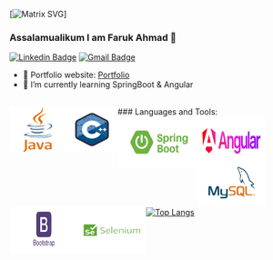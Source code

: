 [![Matrix SVG](https://raw.githubusercontent.com/rodrigograa31/rodrigograca31/master/matrix.svg)]

<!-- <h3> नमस्ते (Namaste)🙏🏻, I am Varad Bhogayata 👋</h3> -->
### Assalamualikum I am Faruk Ahmad 👋
[![Linkedin Badge](https://img.shields.io/badge/-farukahmad-green?style=flat-square&logo=Linkedin&logoColor=white&link=https:https://www.linkedin.com/in/faruk-ahmad-b5465b285/)](https://www.linkedin.com/in/faruk-ahmad-b5465b285/)
[![Gmail Badge](https://img.shields.io/badge/-faruk.bsfmstu@gmail.com-c14438?style=flat-square&logo=Gmail&logoColor=white&link=mailto:faruk.bsfmstu@gmail.com)](mailto:faruk.bsfmstu@gmail.com) 


- 🎯 Portfolio website: [Portfolio](https://.github.io/)
- 🌱 I’m currently learning SpringBoot & Angular 
<br>
### Languages and Tools: 
<img align="left" alt="HTML5" height="80px" width="100px" src="https://github.com/Farukbsfmstu/Online-registration-form/blob/javaimage/java.png" />
<img align="left" alt="HTML5" height="80px" width="90px" src="https://github.com/Farukbsfmstu/Online-registration-form/blob/javaimage/cpp.png" />
<img align="left" alt="HTML5" height="90px" width="140px" src="https://github.com/Farukbsfmstu/Online-registration-form/blob/javaimage/spring.png" />
<img align="left" alt="SQL" height="80px" width="120px" src="https://github.com/Farukbsfmstu/Online-registration-form/blob/javaimage/angular.png" />
<img align="left" alt="MySQL"  height="80px" width="120px" src="https://github.com/Farukbsfmstu/Online-registration-form/blob/javaimage/mysql.png" />
<img align="left" alt="Git"  height="80px" width="120px" src="https://github.com/Farukbsfmstu/Online-registration-form/blob/javaimage/bootstrap.png" />
<img align="left" alt="GitHub"  height="80px" width="120px" src="https://github.com/Farukbsfmstu/Online-registration-form/blob/javaimage/selenium.png"/>


<br>
<br>


[![Top Langs](https://github-readme-stats.vercel.app/api/top-langs/?username=Faruk   )](https://github.com/anuraghazra/github-readme-stats)


